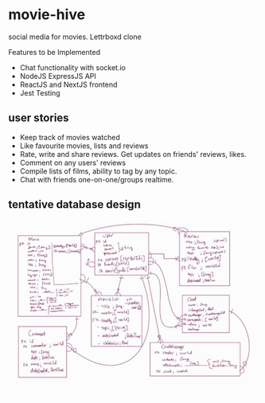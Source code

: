 # movie-hive
social media for movies. Lettrboxd clone

Features to be Implemented
- Chat functionality with socket.io
- NodeJS ExpressJS API
- ReactJS and NextJS frontend
- Jest Testing

## user stories
- Keep track of movies watched
- Like favourite movies, lists and reviews
- Rate, write and share reviews. Get updates on friends' reviews, likes.
- Comment on any users' reviews
- Compile lists of films, ability to tag by any topic. 
- Chat with friends one-on-one/groups realtime.

## tentative database design

<img src="https://github.com/suha-nathan/movie-hive/blob/main/movie-db.jpeg" width="850"/>

